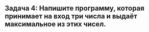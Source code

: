 ## Задача 4: Напишите программу, которая принимает на вход три числа и выдаёт максимальное из этих чисел.